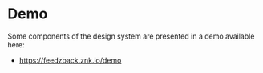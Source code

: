 # Demo

Some components of the design system are presented in a demo available here:

- https://feedzback.znk.io/demo

